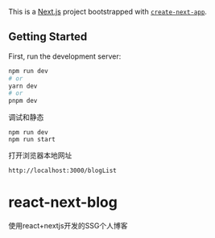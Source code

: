 This is a [Next.js](https://nextjs.org/) project bootstrapped with [`create-next-app`](https://github.com/vercel/next.js/tree/canary/packages/create-next-app).

## Getting Started

First, run the development server:

```bash
npm run dev
# or
yarn dev
# or
pnpm dev
```
调试和静态
```
npm run dev
npm run start
```
打开浏览器本地网址
```
http://localhost:3000/blogList
```

# react-next-blog
使用react+nextjs开发的SSG个人博客
